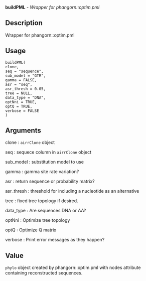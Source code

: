 **buildPML** - *Wrapper for phangorn::optim.pml*

Description
--------------------

Wrapper for phangorn::optim.pml


Usage
--------------------
```
buildPML(
clone,
seq = "sequence",
sub_model = "GTR",
gamma = FALSE,
asr = "seq",
asr_thresh = 0.05,
tree = NULL,
data_type = "DNA",
optNni = TRUE,
optQ = TRUE,
verbose = FALSE
)
```

Arguments
-------------------

clone
:   `airrClone` object

seq
:   sequece column in `airrClone` object

sub_model
:   substitution model to use

gamma
:   gamma site rate variation?

asr
:   return sequence or probability matrix?

asr_thresh
:   threshold for including a nucleotide as an alternative

tree
:   fixed tree topology if desired.

data_type
:   Are sequences DNA or AA?

optNni
:   Optimize tree topology

optQ
:   Optimize Q matrix

verbose
:   Print error messages as they happen?




Value
-------------------

`phylo` object created by phangorn::optim.pml with nodes
attribute containing reconstructed sequences.









